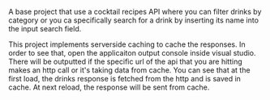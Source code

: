 A base project that use a cocktail recipes API where you can filter drinks by category or you ca specifically search for a drink by inserting its name into the input search field.

This project implements serverside caching to cache the responses. In order to see that, open the applicaiton output console inside visual studio. There will be outputted  if
the specific url of the api that you are hitting makes an http call or it's taking data from cache. You can see that at the first load, the drinks response is fetched from
the http and is saved in cache. At next reload, the response will be sent from cache.

